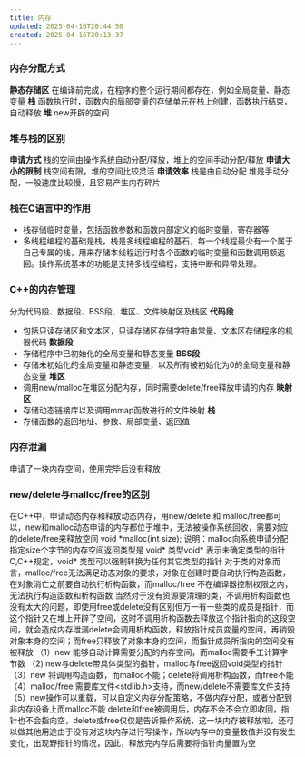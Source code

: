 ```yaml
---
title: 内存
updated: 2025-04-16T20:44:50
created: 2025-04-16T20:13:37
---
```


### 内存分配方式
**静态存储区**
在编译前完成，在程序的整个运行期间都存在，例如全局变量、静态变量
**栈**
函数执行时，函数内的局部变量的存储单元在栈上创建，函数执行结束，自动释放
**堆**
new开辟的空间
### 堆与栈的区别
**申请方式**
栈的空间由操作系统自动分配/释放，堆上的空间手动分配/释放
**申请大小的限制**
栈空间有限，堆的空间比较灵活
**申请效率**
栈是由自动分配
堆是手动分配，一般速度比较慢，且容易产生内存碎片
### 栈在C语言中的作用
- 栈存储临时变量，包括函数参数和函数内部定义的临时变量，寄存器等
- 多线程编程的基础是栈，栈是多线程编程的基石，每一个线程最少有一个属于自己专属的栈，用来存储本线程运行时各个函数的临时变量和函数调用额返回。操作系统基本的功能是支持多线程编程，支持中断和异常处理。
### C++的内存管理
分为代码段、数据段、BSS段、堆区、文件映射区及栈区
**代码段**
- 包括只读存储区和文本区，只读存储区存储字符串常量、文本区存储程序的机器代码
**数据段**
- 存储程序中已初始化的全局变量和静态变量
**BSS段**
- 存储未初始化的全局变量和静态变量，以及所有被初始化为0的全局变量和静态变量
**堆区**
- 调用new/malloc在堆区分配内存，同时需要delete/free释放申请的内存
**映射区**
- 存储动态链接库以及调用mmap函数进行的文件映射
**栈**
- 存储函数的返回地址、参数、局部变量、返回值
### 内存泄漏
申请了一块内存空间，使用完毕后没有释放
### new/delete与malloc/free的区别
在C++中，申请动态内存和释放动态内存，用new/delete 和 malloc/free都可以，new和malloc动态申请的内存都位于堆中，无法被操作系统回收，需要对应的delete/free来释放空间
void \*malloc(int size);
说明：malloc向系统申请分配指定size个字节的内存空间返回类型是 void\* 类型void\* 表示未确定类型的指针C,C++规定，void\* 类型可以强制转换为任何其它类型的指针
对于类的对象而言，malloc/free无法满足动态对象的要求，对象在创建时要自动执行构造函数，在对象消亡之前要自动执行析构函数，而malloc/free 不在编译器控制权限之内，无法执行构造函数和析构函数
当然对于没有资源要清理的类，不调用析构函数也没有太大的问题，即使用free或delete没有区别但万一有一些类的成员是指针，而这个指针又在堆上开辟了空间，这时不调用析构函数去释放这个指针指向的这段空间，就会造成内存泄漏delete会调用析构函数，释放指针成员变量的空间，再销毁对象本身的空间；而free只释放了对象本身的空间，而指针成员所指向的空间没有被释放
（1）new 能够自动计算需要分配的内存空间，而malloc需要手工计算字节数
（2) new与delete带具体类型的指针，malloc与free返回void类型的指针
（3）new 将调用构造函数，而malloc不能；delete将调用析构函数，而free不能
（4）malloc/free 需要库文件\<stdlib.h\>支持，而new/delete不需要库文件支持
（5）new操作可以重载，可以自定义内存分配策略，不做内存分配，或者分配到非内存设备上而malloc不能
delete和free被调用后，内存不会不会立即收回，指针也不会指向空，delete或free仅仅是告诉操作系统，这一块内存被释放啦，还可以做其他用途由于没有对这块内存进行写操作，所以内存中的变量数值并没有发生变化，出现野指针的情况，因此，释放完内存后需要将指针向量置为空

